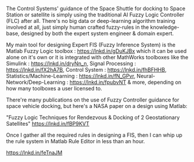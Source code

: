 The Control Systems' guidance of the Space Shuttle for docking to Space Station or satellite is simply using the traditional AI Fuzzy Logic Controller (FLC) after all. There's no big data or deep-learning algorithm training involved at all, just simply human crafted fuzzy-rules in the knowledge-base, designed by both the expert system engineer & domain expert.

My main tool for designing Expert FIS (Fuzzy Inference System) is the Matlab Fuzzy Logic toolbox : https://lnkd.in/gDuKJBx which it can be used alone on it's own or it is integrated with other MathWorks toolboxes like the Simulink : https://lnkd.in/dryNn_n, Signal Processing : https://lnkd.in/fX2hA7B, Control System : https://lnkd.in/fhBFHHB, Statistics/Machine-Learning :  https://lnkd.in/fN_GPvr, Neural-Network/Deep-Learning : https://lnkd.in/fpubvNT & more, depending on how many toolboxes a user licensed to.

There're many publications on the use of Fuzzy Controller guidance for space vehicle docking, but here's a NASA paper on a design using Matlab:

"Fuzzy Logic Techniques for Rendezvous & Docking of 2 Geostationary Satellites"
https://lnkd.in/fBP9KVT

Once I gather all the required rules in designing a FIS, then I can whip up the rule system in Matlab Rule Editor in less than an hour.

https://lnkd.in/feTnaJM
